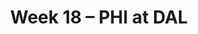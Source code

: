 ---
layout: game
title: Week 18 – PHI at DAL
season: 2009
game_id: 2009_18_PHI_DAL
away_team: PHI
home_team: DAL
---